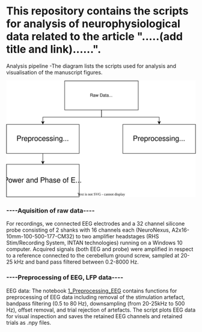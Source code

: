 

# This repository contains the scripts for analysis of neurophysiological data related to the article ".....(add title and link)......".

Analysis pipeline -The diagram lists the scripts used for analysis and visualisation of the manuscript figures.

![Alt text](https://github.com/chrihoni/University-of-Oslo_PCI_Mouse_Analysis/blob/main/Mouse_pci_analysis_pipeline_uio.drawio.svg)

### ----Aquisition of raw data----

For recordings, we connected EEG electrodes and a 32 channel silicone probe consisting of 2 shanks with 16 channels each (NeuroNexus, A2x16-10mm-100-500-177-CM32) to two amplifier headstages (RHS Stim/Recording System, INTAN technologies) running on a Windows 10 computer. Acquired signals (both EEG and probe) were amplified in respect to a reference connected to the cerebellum ground screw, sampled at 20-25 kHz and band pass filtered between 0.2-8000 Hz. 

### ----Preprocessing of EEG, LFP data----

EEG data: The notebook [1_Preprocessing_EEG](https://github.com/chrihoni/University-of-Oslo_PCI_Mouse_Analysis/blob/main/1_Preprocessing_EEG.ipynb) contains functions for preprocessing of EEG data including removal of the stimulation artefact, bandpass filtering (0.5 to 80 Hz), downsampling (from 20-25kHz to 500 Hz), offset removal, and trial rejection of artefacts. The script plots EEG data for visual inspection and saves the retained EEG channels and retained trials as .npy files. 


